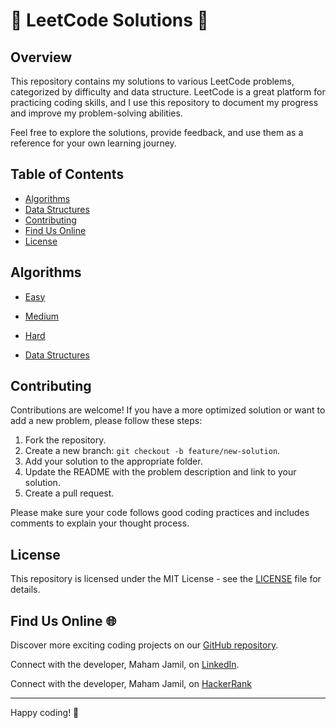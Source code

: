 # 🌟  LeetCode Solutions 🌟

## Overview

This repository contains my solutions to various LeetCode problems, categorized by difficulty and data structure. LeetCode is a great platform for practicing coding skills, and I use this repository to document my progress and improve my problem-solving abilities.

Feel free to explore the solutions, provide feedback, and use them as a reference for your own learning journey.

## Table of Contents

- [Algorithms](#algorithms)
- [Data Structures](#data-structures)
- [Contributing](#contributing)
- [Find Us Online](#find-us-online)
- [License](#license)

## Algorithms

- [Easy](#easy)

- [Medium](#medium)

- [Hard](#hard)

- [Data Structures](#datastructures)

## Contributing

Contributions are welcome! If you have a more optimized solution or want to add a new problem, please follow these steps:

1. Fork the repository.
2. Create a new branch: `git checkout -b feature/new-solution`.
3. Add your solution to the appropriate folder.
4. Update the README with the problem description and link to your solution.
5. Create a pull request.

Please make sure your code follows good coding practices and includes comments to explain your thought process.

## License

This repository is licensed under the MIT License - see the [LICENSE](LICENSE) file for details.

## Find Us Online 🌐

Discover more exciting coding projects on our [GitHub repository](https://github.com/Maham-j).

Connect with the developer, Maham Jamil, on [LinkedIn](https://www.linkedin.com/in/maham-jamil-268584267).

Connect with the developer, Maham Jamil, on [HackerRank](https://www.hackerrank.com/maham_jamil)

---

Happy coding! 🚀
